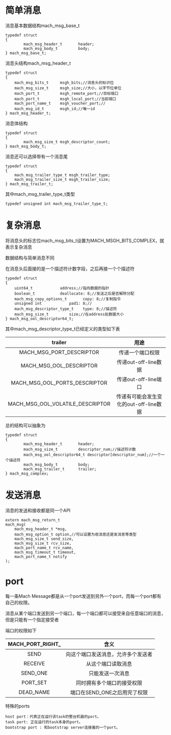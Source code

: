 # 简单消息

消息基本数据结构mach_msg_base_t

    typedef struct
    {
            mach_msg_header_t       header;
            mach_msg_body_t         body;
    } mach_msg_base_t;

消息头结构mach_msg_header_t

    typedef	struct 
    {
        mach_msg_bits_t	    msgh_bits;//消息头的标识位
        mach_msg_size_t	    msgh_size;//大小，以字节位单位
        mach_port_t		    msgh_remote_port;//目标端口
        mach_port_t		    msgh_local_port;//当前端口
        mach_port_name_t	msgh_voucher_port;//
        mach_msg_id_t		msgh_id;//唯一id
    } mach_msg_header_t;

消息体结构

    typedef struct
    {
            mach_msg_size_t msgh_descriptor_count;
    } mach_msg_body_t;

消息还可以选择带有一个消息尾

    typedef struct 
    {
        mach_msg_trailer_type_t	msgh_trailer_type;
        mach_msg_trailer_size_t	msgh_trailer_size;
    } mach_msg_trailer_t;

其中mach_msg_trailer_type_t类型

    typedef	unsigned int mach_msg_trailer_type_t;

# 复杂消息

将消息头的标志位mach_msg_bits_t设置为MACH_MSGH_BITS_COMPLEX，就表示复杂消息

数据结构与简单消息不同

在消息头后面接的是一个描述符计数字段，之后再接一个个描述符

    typedef struct
    {
        uint64_t			address;//指向数据的指针
        boolean_t     		deallocate: 8;//发送之后是否解除分配
        mach_msg_copy_options_t       copy: 8;//复制指令
        unsigned int     		pad1: 8;//
        mach_msg_descriptor_type_t    type: 8;//描述符
        mach_msg_size_t       	size;//在address处数据大小
    } mach_msg_ool_descriptor64_t;

其中mach_msg_descriptor_type_t已经定义的类型如下表

| trailer                         | 用途                               |
| :----------------------------:  | :----------------------------:    |
| MACH_MSG_PORT_DESCRIPTOR        | 传递一个端口权限                     |
| MACH_MSG_OOL_DESCRIPTOR         | 传递out-off-line数据                |
| MACH_MSG_OOL_PORTS_DESCRIPTOR   | 传递out-off-line端口                |
| MACH_MSG_OOL_VOLATILE_DESCRIPTOR| 传递有可能会发生变化的out-off-line数据 |

总的结构可以抽象为

    typedef struct
    {
            mach_msg_header_t       header;
            mach_msg_size_t         descriptor_num;//描述符计数
            mach_msg_ool_descriptor64_t descriptor[descriptor_num];//一个一个描述符
            mach_msg_body_t         body;
            mach_msg_trailer_t      trailer;
    } mach_msg_complex;

# 发送消息

消息的发送和接收都是同一个API

    extern mach_msg_return_t    
    mach_msg(
        mach_msg_header_t *msg,
        mach_msg_option_t option,//可以设置为收消息还是发消息等类型
        mach_msg_size_t send_size,
        mach_msg_size_t rcv_size,
        mach_port_name_t rcv_name,
        mach_msg_timeout_t timeout,
        mach_port_name_t notify
    );

# port

每一条Mach Message都是从一个port发送到另外一个port，而每一个port都有自己的权限。

消息从某个端口发送到另一个端口，每一个端口都可以接受来自任意端口的消息，但是只能有一个指定接受者

端口的权限如下

| MACH_PORT_RIGHT_| 含义                         |
| :------------:  | :----------------------:    |
| SEND            | 向这个端口发送消息，允许多个发送者|
| RECEIVE         | 从这个端口读取消息             |
| SEND_ONE        | 只能发送一次消息               |
| PORT_SET        | 同时拥有多个端口的接受权限      |
| DEAD_NAME       | 端口在SEND_ONE之后用完了权限   |

特殊的ports

    host port：代表正在运行该task的整台机器的port。
    task port: 正在运行的task本身的port。
    bootstrap port : 和bootstrap server连接着的一个port。

